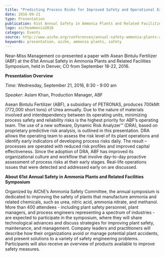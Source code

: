 ```yaml
---
title: "Predicting Process Risks for Improved Safety and Operational Excellence: A Breakthrough Technology and Case Studies"
date: 2016-09-21
type: Presentation
publication: 61st Annual Safety in Ammonia Plants and Related Facilities Symposium
logo: aicheammonia2016
category: Events
source: http://www.aiche.org/conferences/annual-safety-ammonia-plants-and-related-facilities-symposium/2016
keywords: presentation, aiche, ammonia plants, safety
---
```

Near-Miss Management co-presented a paper with Asean Bintulu Fertilizer (ABF) at the 61st Annual Safety in Ammonia Plants and Related Facilities Symposium, held in Denver, CO from September 18-22, 2016.  


**Presentation Overview**

*Time*: Wednesday, September 21, 2016, 8:30 - 9:00 am

*Speaker*: Aslam Khan, Production Manager, ABF

Asean Bintulu Fertilizer (ABF), a subsidiary of PETRONAS, produces 700kMt (772,000 short tons) of Urea annually. Due to the nature of materials involved and interdependency between its operating units, minimizing process safety and reliability risks is the highest priority for ABF’s operating team. The use of a new software, Dynamic Risk Analyzer&trade; (DRA), based on proprietary predictive risk analysis, is outlined in this presentation. DRA allows the operating team to assess the risk level of its plant operations and identify early indicators of developing process risks daily. The result – processes are operated with reduced risk profiles and improved capital effectiveness. Since the adoption of DRA, ABF has improved its organizational culture and workflow that involve day-to-day proactive assessment of process risks at their early stages. Real-life operations issues that were detected and addressed early on are discussed.


**About 61st Annual Safety in Ammonia Plants and Related Facilities Symposium**

Organized by AIChE’s Ammonia Safety Committee, the annual symposium is dedicated to improving the safety of plants that manufacture ammonia and related chemicals, such as urea, nitric acid, ammonia nitrate, and methanol. More than 400 attendees - including plant safety personnel, plant managers, and process engineers representing a spectrum of industries - are expected to participate in the symposium, where they will share technological advances and discuss strategies for improving plant safety, maintenance, and management. Company leaders and practitioners will describe how their organizations avoid or manage potential plant accidents, and present solutions to a variety of safety engineering problems. Participants will also receive an overview of products available to improve safety measures.
